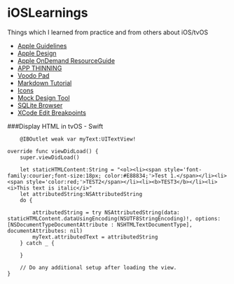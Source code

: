 # iOSLearnings
Things which I learned from practice and from others about iOS/tvOS
* [Apple Guidelines](https://developer.apple.com/app-store/review/guidelines/)
* [Apple Design](https://developer.apple.com/design/)
* [Apple OnDemand ResourceGuide](https://developer.apple.com/library/prerelease/ios/documentation/FileManagement/Conceptual/On_Demand_Resources_Guide/index.html#//apple_ref/doc/uid/TP40015083-CH2-SW1)
* [APP THINNING](https://developer.apple.com/library/prerelease/watchos/documentation/IDEs/Conceptual/AppDistributionGuide/AppThinning/AppThinning.html)
* [Voodo Pad](https://plausible.coop/voodoopad/)
* [Markdown Tutorial](http://markdowntutorial.com/)
* [Icons](https://icons8.com/web-app/new-icons/all)
* [Mock Design Tool](https://ninjamock.com/)
* [SQLite Browser](http://sqlitebrowser.org/)
* [XCode Edit Breakpoints](https://www.bignerdranch.com/blog/xcode-breakpoint-wizardry/)


###Display HTML in tvOS - Swift

	    @IBOutlet weak var myText:UITextView!

    override func viewDidLoad() {
        super.viewDidLoad()

        let staticHTMLContent:String = "<ol><li><span style='font-family:courier;font-size:18px; color:#E88834;'>Test 1.</span></li><li><span style='color:red;'>TEST2</span></li><li><b>TEST3</b></li><li><i>This text is italic</i>"
        let attributedString:NSAttributedString
        do {

            attributedString = try NSAttributedString(data: staticHTMLContent.dataUsingEncoding(NSUTF8StringEncoding)!, options: [NSDocumentTypeDocumentAttribute : NSHTMLTextDocumentType], documentAttributes: nil)
            myText.attributedText = attributedString
        } catch _ {
            
        }
        
        // Do any additional setup after loading the view.
    }
